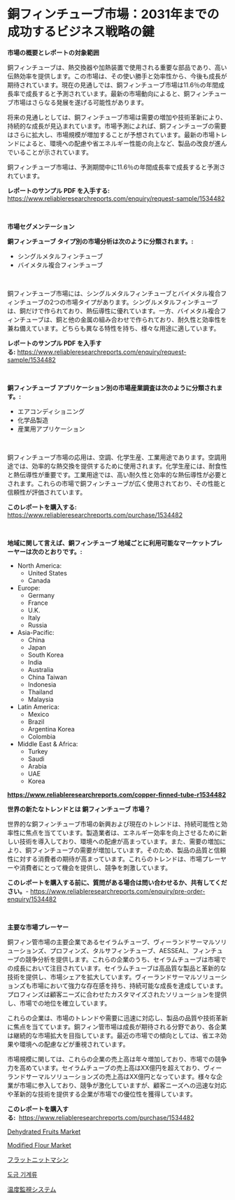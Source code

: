 <p><h1>銅フィンチューブ市場：2031年までの成功するビジネス戦略の鍵</h1></p><p><strong>市場の概要とレポートの対象範囲</strong></p>
<p><p>銅フィンチューブは、熱交換器や加熱装置で使用される重要な部品であり、高い伝熱効率を提供します。この市場は、その使い勝手と効率性から、今後も成長が期待されています。現在の見通しでは、銅フィンチューブ市場は11.6％の年間成長率で成長すると予測されています。最新の市場動向によると、銅フィンチューブ市場はさらなる発展を遂げる可能性があります。</p><p>将来の見通しとしては、銅フィンチューブ市場は需要の増加や技術革新により、持続的な成長が見込まれています。市場予測によれば、銅フィンチューブの需要はさらに拡大し、市場規模が増加することが予想されています。最新の市場トレンドによると、環境への配慮や省エネルギー性能の向上など、製品の改良が進んでいることが示されています。</p><p>銅フィンチューブ市場は、予測期間中に11.6％の年間成長率で成長すると予測されています。</p></p>
<p><strong>レポートのサンプル PDF を入手する:</strong> <a href="https://www.reliableresearchreports.com/enquiry/request-sample/1534482">https://www.reliableresearchreports.com/enquiry/request-sample/1534482</a></p>
<p>&nbsp;</p>
<p><strong>市場セグメンテーション</strong></p>
<p><strong>銅フィンチューブ タイプ別の市場分析は次のように分類されます。:</strong></p>
<p><ul><li>シングルメタルフィンチューブ</li><li>バイメタル複合フィンチューブ</li></ul></p>
<p>&nbsp;</p>
<p><p>銅フィンチューブ市場には、シングルメタルフィンチューブとバイメタル複合フィンチューブの2つの市場タイプがあります。シングルメタルフィンチューブは、銅だけで作られており、熱伝導性に優れています。一方、バイメタル複合フィンチューブは、銅と他の金属の組み合わせで作られており、耐久性と効率性を兼ね備えています。どちらも異なる特性を持ち、様々な用途に適しています。</p></p>
<p><strong>レポートのサンプル PDF を入手する:</strong>&nbsp;<a href="https://www.reliableresearchreports.com/enquiry/request-sample/1534482">https://www.reliableresearchreports.com/enquiry/request-sample/1534482</a></p>
<p>&nbsp;</p>
<p><strong> 銅フィンチューブ アプリケーション別の市場産業調査は次のように分類されます。:</strong></p>
<p><ul><li>エアコンディショニング</li><li>化学品製造</li><li>産業用アプリケーション</li></ul></p>
<p>&nbsp;</p>
<p><p>銅フィンチューブ市場の応用は、空調、化学生産、工業用途であります。空調用途では、効率的な熱交換を提供するために使用されます。化学生産には、耐食性と熱伝導性が重要です。工業用途では、高い耐久性と効率的な熱伝導性が必要とされます。これらの市場で銅フィンチューブが広く使用されており、その性能と信頼性が評価されています。</p></p>
<p><strong>このレポートを購入する:</strong>&nbsp; <a href="https://www.reliableresearchreports.com/purchase/1534482">https://www.reliableresearchreports.com/purchase/1534482</a></p>
<p>&nbsp;</p>
<p><strong>地域に関して言えば、銅フィンチューブ 地域ごとに利用可能なマーケットプレーヤーは次のとおりです。:</strong></p>
<p><ul>
    <li>
        North America:
        <ul>
            <li>United States</li>
            <li>Canada</li>
        </ul>
    </li>
    <li>
        Europe:
        <ul>
            <li>Germany</li>
            <li>France</li>
            <li>U.K.</li>
            <li>Italy</li>
            <li>Russia</li>
        </ul>
    </li>
    <li>
        Asia-Pacific:
        <ul>
            <li>China</li>
            <li>Japan</li>
            <li>South Korea</li>
            <li>India</li>
            <li>Australia</li>
            <li>China Taiwan</li>
            <li>Indonesia</li>
            <li>Thailand</li>
            <li>Malaysia</li>
        </ul>
    </li>
    <li>
        Latin America:
        <ul>
            <li>Mexico</li>
            <li>Brazil</li>
            <li>Argentina Korea</li>
            <li>Colombia</li>
        </ul>
    </li>
    <li>
        Middle East & Africa:
        <ul>
            <li>Turkey</li>
            <li>Saudi</li>
            <li>Arabia</li>
            <li>UAE</li>
            <li>Korea</li>
        </ul>
    </li>
    </ul></p>
<p><strong><a href="https://www.reliableresearchreports.com/copper-finned-tube-r1534482">https://www.reliableresearchreports.com/copper-finned-tube-r1534482</a></strong>&nbsp;</p>
<p><strong>世界の新たなトレンドとは 銅フィンチューブ 市場？</strong></p>
<p><p>世界的な銅フィンチューブ市場の新興および現在のトレンドは、持続可能性と効率性に焦点を当てています。製造業者は、エネルギー効率を向上させるために新しい技術を導入しており、環境への配慮が高まっています。また、需要の増加により、銅フィンチューブの需要が増加しています。そのため、製品の品質と信頼性に対する消費者の期待が高まっています。これらのトレンドは、市場プレーヤーや消費者にとって機会を提供し、競争を刺激しています。</p></p>
<p><strong>このレポートを購入する前に、質問がある場合は問い合わせるか、共有してください。</strong>- <a href="https://www.reliableresearchreports.com/enquiry/pre-order-enquiry/1534482">https://www.reliableresearchreports.com/enquiry/pre-order-enquiry/1534482</a></p>
<p>&nbsp;</p>
<p><strong>主要な市場プレーヤー</strong></p>
<p><p>銅フィン管市場の主要企業であるセイラムチューブ、ヴィーランドサーマルソリューションズ、プロフィンズ、タルサフィンチューブ、AESSEAL、フィンチューブの競争分析を提供します。これらの企業のうち、セイラムチューブは市場での成長において注目されています。セイラムチューブは高品質な製品と革新的な技術を提供し、市場シェアを拡大しています。ヴィーランドサーマルソリューションズも市場において強力な存在感を持ち、持続可能な成長を達成しています。プロフィンズは顧客ニーズに合わせたカスタマイズされたソリューションを提供し、市場での地位を確立しています。</p><p>これらの企業は、市場のトレンドや需要に迅速に対応し、製品の品質や技術革新に焦点を当てています。銅フィン管市場は成長が期待される分野であり、各企業は継続的な市場拡大を目指しています。最近の市場での傾向としては、省エネ効果や環境への配慮などが重視されています。</p><p>市場規模に関しては、これらの企業の売上高は年々増加しており、市場での競争力を高めています。セイラムチューブの売上高はXX億円を超えており、ヴィーランドサーマルソリューションズの売上高はXX億円となっています。様々な企業が市場に参入しており、競争が激化していますが、顧客ニーズへの迅速な対応や革新的な技術を提供する企業が市場での優位性を獲得しています。</p></p>
<p><strong>このレポートを購入する:</strong>&nbsp;&nbsp;<a href="https://www.reliableresearchreports.com/purchase/1534482">https://www.reliableresearchreports.com/purchase/1534482</a></p>
<p><p><a href="https://github.com/wwwkeltoum/Market-Research-Report-List-2/blob/main/dehydrated-fruits-market.md">Dehydrated Fruits Market</a></p><p><a href="https://github.com/gamblestampleyjenny50m5sl6/Market-Research-Report-List-2/blob/main/modified-flour-market.md">Modified Flour Market</a></p><p><a href="https://github.com/MosesSpinka1914/Market-Research-Report-List-1/blob/main/657275018154.md">フラットニットマシン</a></p><p><a href="https://github.com/vss5505pa7z1p/Market-Research-Report-List-1/blob/main/814333116287.md">도금 기계류</a></p><p><a href="https://github.com/bevdtkn4419963/Market-Research-Report-List-1/blob/main/979613118153.md">温度監視システム</a></p></p>